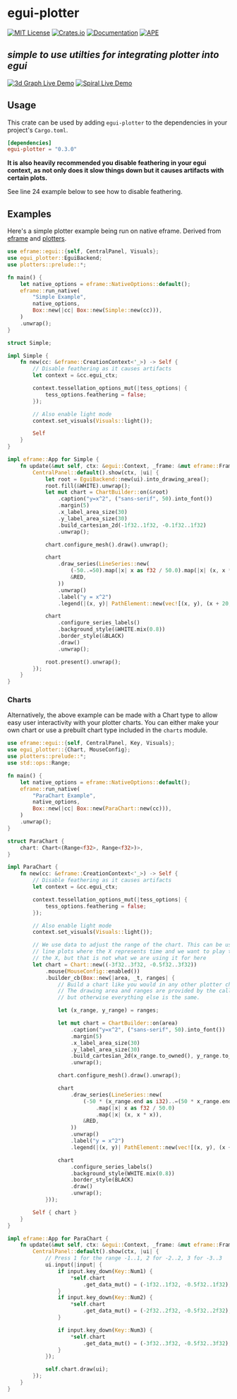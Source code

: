 # egui-plotter
[![MIT License](https://img.shields.io/badge/license-MIT-blue.svg)](./LICENSE.txt)
[![Crates.io](https://img.shields.io/crates/v/egui-plotter)](https://crates.io/crates/egui-plotter)
[![Documentation](https://docs.rs/egui-plotter/badge.svg)](https://docs.rs/egui-plotter)
[![APE](https://img.shields.io/badge/-APE-%2359118e)](https://openapeshop.org/)
## *simple to use utilties for integrating plotter into egui*

[![3d Graph Live Demo](https://github.com/Gip-Gip/egui-plotter/blob/91a86d3dfcd8f4f1207284030edcb637b2edc973/images/3d.gif?raw=true)](https://github.com/Gip-Gip/egui-plotter/blob/main/examples/3d.rs)
[![Spiral Live Demo](https://github.com/Gip-Gip/egui-plotter/blob/945886c8f6883b76955df3bce6e8bf2541cc5571/images/spiral.gif?raw=true)](https://github.com/Gip-Gip/egui-plotter/blob/main/examples/spiral.rs)

## Usage

This crate can be used by adding `egui-plotter` to the dependencies in your
project's `Cargo.toml`.

```toml
[dependencies]
egui-plotter = "0.3.0"
```

**It is also heavily recommended you disable feathering in your egui context,
as not only does it slow things down but it causes artifacts with certain plots.**

See line 24 example below to see how to disable feathering.

## Examples

Here's a simple plotter example being run on native eframe.
Derived from
[eframe](https://docs.rs/eframe/0.22.0/eframe/index.html#usage-native) and
[plotters](https://docs.rs/plotters/0.3.4/plotters/index.html#quick-start).

```rust
use eframe::egui::{self, CentralPanel, Visuals};
use egui_plotter::EguiBackend;
use plotters::prelude::*;

fn main() {
    let native_options = eframe::NativeOptions::default();
    eframe::run_native(
        "Simple Example",
        native_options,
        Box::new(|cc| Box::new(Simple::new(cc))),
    )
    .unwrap();
}

struct Simple;

impl Simple {
    fn new(cc: &eframe::CreationContext<'_>) -> Self {
        // Disable feathering as it causes artifacts
        let context = &cc.egui_ctx;

        context.tessellation_options_mut(|tess_options| {
            tess_options.feathering = false;
        });

        // Also enable light mode
        context.set_visuals(Visuals::light());

        Self
    }
}

impl eframe::App for Simple {
    fn update(&mut self, ctx: &egui::Context, _frame: &mut eframe::Frame) {
        CentralPanel::default().show(ctx, |ui| {
            let root = EguiBackend::new(ui).into_drawing_area();
            root.fill(&WHITE).unwrap();
            let mut chart = ChartBuilder::on(&root)
                .caption("y=x^2", ("sans-serif", 50).into_font())
                .margin(5)
                .x_label_area_size(30)
                .y_label_area_size(30)
                .build_cartesian_2d(-1f32..1f32, -0.1f32..1f32)
                .unwrap();

            chart.configure_mesh().draw().unwrap();

            chart
                .draw_series(LineSeries::new(
                    (-50..=50).map(|x| x as f32 / 50.0).map(|x| (x, x * x)),
                    &RED,
                ))
                .unwrap()
                .label("y = x^2")
                .legend(|(x, y)| PathElement::new(vec![(x, y), (x + 20, y)], &RED));

            chart
                .configure_series_labels()
                .background_style(&WHITE.mix(0.8))
                .border_style(&BLACK)
                .draw()
                .unwrap();

            root.present().unwrap();
        });
    }
}
```

### Charts

Alternatively, the above example can be made with a Chart type to allow easy
user interactivity with your plotter charts. You can either make your own chart or
use a prebuilt chart type included in the `charts` module.

```rust
use eframe::egui::{self, CentralPanel, Key, Visuals};
use egui_plotter::{Chart, MouseConfig};
use plotters::prelude::*;
use std::ops::Range;

fn main() {
    let native_options = eframe::NativeOptions::default();
    eframe::run_native(
        "ParaChart Example",
        native_options,
        Box::new(|cc| Box::new(ParaChart::new(cc))),
    )
    .unwrap();
}

struct ParaChart {
    chart: Chart<(Range<f32>, Range<f32>)>,
}

impl ParaChart {
    fn new(cc: &eframe::CreationContext<'_>) -> Self {
        // Disable feathering as it causes artifacts
        let context = &cc.egui_ctx;

        context.tessellation_options_mut(|tess_options| {
            tess_options.feathering = false;
        });

        // Also enable light mode
        context.set_visuals(Visuals::light());

        // We use data to adjust the range of the chart. This can be useful for
        // line plots where the X represents time and we want to play through
        // the X, but that is not what we are using it for here
        let chart = Chart::new((-3f32..3f32, -0.5f32..3f32))
            .mouse(MouseConfig::enabled())
            .builder_cb(Box::new(|area, _t, ranges| {
                // Build a chart like you would in any other plotter chart.
                // The drawing area and ranges are provided by the callback,
                // but otherwise everything else is the same.

                let (x_range, y_range) = ranges;

                let mut chart = ChartBuilder::on(area)
                    .caption("y=x^2", ("sans-serif", 50).into_font())
                    .margin(5)
                    .x_label_area_size(30)
                    .y_label_area_size(30)
                    .build_cartesian_2d(x_range.to_owned(), y_range.to_owned())
                    .unwrap();

                chart.configure_mesh().draw().unwrap();

                chart
                    .draw_series(LineSeries::new(
                        (-50 * (x_range.end as i32)..=(50 * x_range.end as i32))
                            .map(|x| x as f32 / 50.0)
                            .map(|x| (x, x * x)),
                        &RED,
                    ))
                    .unwrap()
                    .label("y = x^2")
                    .legend(|(x, y)| PathElement::new(vec![(x, y), (x + 20, y)], RED));

                chart
                    .configure_series_labels()
                    .background_style(WHITE.mix(0.8))
                    .border_style(BLACK)
                    .draw()
                    .unwrap();
            }));

        Self { chart }
    }
}

impl eframe::App for ParaChart {
    fn update(&mut self, ctx: &egui::Context, _frame: &mut eframe::Frame) {
        CentralPanel::default().show(ctx, |ui| {
            // Press 1 for the range -1..1, 2 for -2..2, 3 for -3..3
            ui.input(|input| {
                if input.key_down(Key::Num1) {
                    *self.chart
                        .get_data_mut() = (-1f32..1f32, -0.5f32..1f32);
                }
                if input.key_down(Key::Num2) {
                    *self.chart
                        .get_data_mut() = (-2f32..2f32, -0.5f32..2f32);
                }

                if input.key_down(Key::Num3) {
                    *self.chart
                        .get_data_mut() = (-3f32..3f32, -0.5f32..3f32);
                }
            });

            self.chart.draw(ui);
        });
    }
}
```
